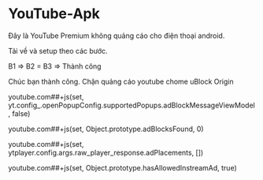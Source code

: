 # YouTube-Apk

Đây là YouTube Premium không quảng cáo cho điện thoại android.

Tải về và setup theo các bước.

B1 => B2 = B3 => Thành công

Chúc bạn thành công.
Chận quảng cáo youtube chome
uBlock Origin

youtube.com##+js(set, yt.config_.openPopupConfig.supportedPopups.adBlockMessageViewModel, false)

youtube.com##+js(set, Object.prototype.adBlocksFound, 0)

youtube.com##+js(set, ytplayer.config.args.raw_player_response.adPlacements, [])

youtube.com##+js(set, Object.prototype.hasAllowedInstreamAd, true)
